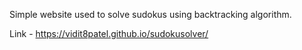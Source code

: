 Simple website used to solve sudokus using backtracking algorithm.

Link - https://vidit8patel.github.io/sudokusolver/
